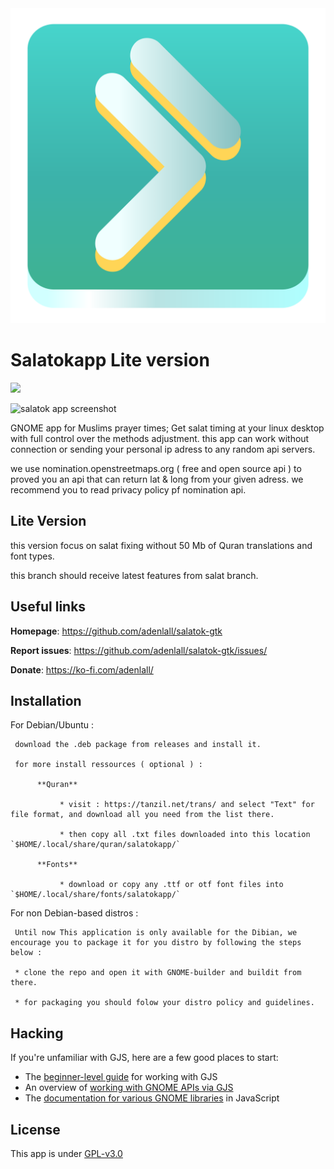 <img alt="salatokapp logo" src="/data/icons/app.salatok.gtk.gnome.svg">

# Salatokapp Lite version
<a href="https://www.buymeacoffee.com/adenlallI"><img src="https://img.buymeacoffee.com/button-api/?text=Buy me a coffee&emoji=&slug=adenlallI&button_colour=00ff98&font_colour=000000&font_family=Comic&outline_colour=000000&coffee_colour=FFDD00" /></a>

<img alt="salatok app screenshot" src="https://adenlall.vercel.app/screenshot2.png">
  
GNOME app for Muslims prayer times; Get salat timing at your linux desktop with full control over the methods adjustment. this app can work without connection or sending your personal ip adress to any random api servers.

 we use nomination.openstreetmaps.org ( free and open source api ) to proved you an api that can return lat & long from your given adress.
 we recommend you to read privacy policy pf nomination api.

## Lite Version

 this version focus on salat fixing without 50 Mb of Quran translations and font types.
 
 this branch should receive latest features from salat branch.

## Useful links

**Homepage**: https://github.com/adenlall/salatok-gtk

**Report issues**: https://github.com/adenlall/salatok-gtk/issues/

**Donate**: https://ko-fi.com/adenlall/

## Installation

For Debian/Ubuntu :

     download the .deb package from releases and install it.
     
     for more install ressources ( optional ) :
     
          **Quran**
          
               * visit : https://tanzil.net/trans/ and select "Text" for file format, and download all you need from the list there.
               
               * then copy all .txt files downloaded into this location `$HOME/.local/share/quran/salatokapp/`
               
          **Fonts**
          
               * download or copy any .ttf or otf font files into `$HOME/.local/share/fonts/salatokapp/`

               
For non Debian-based distros :

     Until now This application is only available for the Dibian, we encourage you to package it for you distro by following the steps below :
     
     * clone the repo and open it with GNOME-builder and buildit from there.
     
     * for packaging you should folow your distro policy and guidelines.

## Hacking

If you're unfamiliar with GJS, here are a few good places to start:

* The [beginner-level guide](https://gjs-guide.gitlab.io/) for working with GJS
* An overview of [working with GNOME APIs via GJS](https://gitlab.gnome.org/GNOME/gjs/wikis/Mapping)
* The [documentation for various GNOME libraries](https://devdocs.baznga.org/) in JavaScript

## License

This app is under [GPL-v3.0](https://www.gnu.org/licenses/gpl-3)


